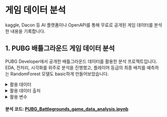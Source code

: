 # 게임 데이터 분석
kaggle, Dacon 등 AI 플랫폼이나 OpenAPI를 통해 무료로 공개된 게임 데이터를 분석한 내용을 기록합니다.


## 1. PUBG 배틀그라운드 게임 데이터 분석
PUBG Developer에서 공개한 배틀그라운드 데이터를 활용한 분석 프로젝트입니다. EDA, 전처리, 시각화를 위주로 분석을 진행했고, 플레이어 등급의 최종 배치를 예측하는 RandomForest 모델도 basic하게 만들어보았습니다. 


<details>
<summary>활용 데이터</summary>
<div markdown="1">       

* train 데이터(.csv)  
-Rows X Columns: 4446966 X 29  
-각 행은 플레이어 한 명의 게임(match) 통계를 나타냄  
-Target variable: 플레이어 등급의 최종 배치(`winPlacePerc`)

</div>
</details>


<details>
<summary>활용 데이터 출처</summary>
<div markdown="1">       

* [Kaggle - PUBG Finish Placement Prediction (Kernels Only)](https://www.kaggle.com/competitions/pubg-finish-placement-prediction/data)

</div>
</details>


<details>
<summary>활용 변수</summary>
<div markdown="1">

|변수명|변수 설명|
|----|----------|
|DBNOs|Number of enemy players knocked.|
|assists|Number of enemy players this player damaged that were killed by teammates.|
|boosts|Number of boost items used.|
|damageDealt|Total damage dealt. Note: Self inflicted damage is subtracted.|
|headshotKills|Number of enemy players killed with headshots.|
|heals|Number of healing items used.|
|Id|Player’s Id|
|killPlace|Ranking in match of number of enemy players killed.|
|killPoints|Kills-based external ranking of player. (Think of this as an Elo ranking where only kills matter.) If there is a value other than -1 in rankPoints, then any 0 in killPoints should be treated as a “None”.|
|killStreaks|Max number of enemy players killed in a short amount of time.|
|kills|Number of enemy players killed.|
|longestKill|Longest distance between player and player killed at time of death. This may be misleading, as downing a player and driving away may lead to a large longestKill stat.|
|matchDuration|Duration of match in seconds.|
|matchId|ID to identify match. There are no matches that are in both the training and testing set.|
|matchType|String identifying the game mode that the data comes from. The standard modes are “solo”, “duo”, “squad”, “solo-fpp”, “duo-fpp”, and “squad-fpp”; other modes are from events or custom matches.|
|rankPoints|Elo-like ranking of player. This ranking is inconsistent and is being deprecated in the API’s next version, so use with caution. Value of -1 takes place of “None”.|
|revives|Number of times this player revived teammates.|
|rideDistance|Total distance traveled in vehicles measured in meters.|
|roadKills|Number of kills while in a vehicle.|
|swimDistance|Total distance traveled by swimming measured in meters.|
|teamKills|Number of times this player killed a teammate.|
|vehicleDestroys|Number of vehicles destroyed.|
|walkDistance|Total distance traveled on foot measured in meters.|
|weaponsAcquired|Number of weapons picked up.|
|winPoints|Win-based external ranking of player. (Think of this as an Elo ranking where only winning matters.) If there is a value other than -1 in rankPoints, then any 0 in winPoints should be treated as a “None”.|
|groupId|ID to identify a group within a match. If the same group of players plays in different matches, they will have a different groupId each time.|
|numGroups|Number of groups we have data for in the match.|
|maxPlace|Worst placement we have data for in the match. This may not match with numGroups, as sometimes the data skips over placements.|
|winPlacePerc|The target of prediction. This is a percentile winning placement, where 1 corresponds to 1st place, and 0 corresponds to last place in the match. It is calculated off of maxPlace, not numGroups, so it is possible to have missing chunks in a match. => 예측해야 하는 변수|


</div>
</details>


#### 분석 코드: [PUBG_Battlegrounds_game_data_analysis.ipynb](https://github.com/jiazzang/Study-game-data-analysis/blob/main/PUBG_Battlegrounds_game_data_analysis.ipynb)
